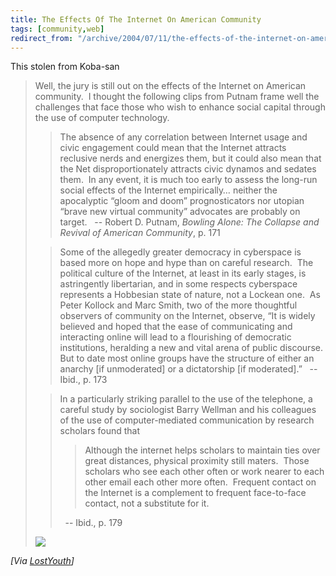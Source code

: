 ```yaml
---
title: The Effects Of The Internet On American Community
tags: [community,web]
redirect_from: "/archive/2004/07/11/the-effects-of-the-internet-on-american-community.aspx/"
---
```


This stolen from Koba-san

> Well, the jury is still out on the effects of the Internet on American
> community.  I thought the following clips from Putnam frame well the
> challenges that face those who wish to enhance social capital through
> the use of computer technology.
>
> > The absence of any correlation between Internet usage and civic
> > engagement could mean that the Internet attracts reclusive nerds and
> > energizes them, but it could also mean that the Net
> > disproportionately attracts civic dynamos and sedates them.  In any
> > event, it is much too early to assess the long-run social effects of
> > the Internet empirically… neither the apocalyptic “gloom and doom”
> > prognosticators nor utopian “brave new virtual community” advocates
> > are probably on target. 
> >  
> > -- Robert D. Putnam, *Bowling Alone: The Collapse and Revival of
> > American Community*, p. 171
>
> > Some of the allegedly greater democracy in cyberspace is based more
> > on hope and hype than on careful research.  The political culture of
> > the Internet, at least in its early stages, is astringently
> > libertarian, and in some respects cyberspace represents a Hobbesian
> > state of nature, not a Lockean one.  As Peter Kollock and Marc
> > Smith, two of the more thoughtful observers of community on the
> > Internet, observe, “It is widely believed and hoped that the ease of
> > communicating and interacting online will lead to a flourishing of
> > democratic institutions, heralding a new and vital arena of public
> > discourse.  But to date most online groups have the structure of
> > either an anarchy [if unmoderated] or a dictatorship [if
> > moderated].” 
> >  
> > -- Ibid., p. 173
>
> > In a particularly striking parallel to the use of the telephone, a
> > careful study by sociologist Barry Wellman and his colleagues of the
> > use of computer-mediated communication by research scholars found
> > that
> >
> > > Although the internet helps scholars to maintain ties over great
> > > distances, physical proximity still maters.  Those scholars who
> > > see each other often or work nearer to each other email each other
> > > more often.  Frequent contact on the Internet is a complement to
> > > frequent face-to-face contact, not a substitute for it.
> >
> > 
> >  
> > -- Ibid., p. 179
>
> ![](http://koba.europe.webmatrixhosting.net/aggbug/363.aspx)

*[Via
[LostYouth](http://koba.europe.webmatrixhosting.net/archive/2004/07/09/363.aspx)]*

